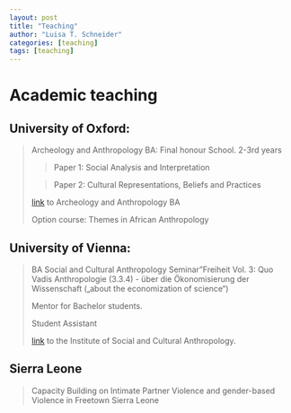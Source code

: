 ```yaml
---
layout: post
title: "Teaching"
author: "Luisa T. Schneider"
categories: [teaching]
tags: [teaching]
---
```

# Academic teaching

## University of Oxford:


> Archeology and Anthropology BA: Final honour School. 2-3rd years
>
>> Paper 1: Social Analysis and Interpretation
>
>> Paper 2: Cultural Representations, Beliefs and Practices
>
> [link](http://www.arch.ox.ac.uk) to Archeology and Anthropology BA
>
> Option course: Themes in African Anthropology


## University of Vienna:	
>BA Social and Cultural Anthropology
Seminar”Freiheit Vol. 3: Quo Vadis Anthropologie (3.3.4) - über die Ökonomisierung der Wissenschaft („about the economization of science“)
>
> Mentor for Bachelor students.
>
>Student Assistant
>
>[link](https://ksa.univie.ac.at/) to the Institute of Social and Cultural Anthropology.	


## Sierra Leone
>Capacity Building on Intimate Partner Violence and gender-based Violence in Freetown Sierra Leone


